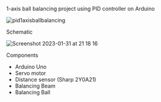 1-axis ball balancing project using PID controller on Arduino

![pid1axisballbalancing](https://user-images.githubusercontent.com/75691419/215871192-b9245c52-4b9d-4301-9030-3ae6aedde78f.gif)

Schematic

![Screenshot 2023-01-31 at 21 18 16](https://user-images.githubusercontent.com/75691419/215873805-8c111513-056d-488e-8a72-009d0a442102.png)

Components
- Arduino Uno
- Servo motor
- Distance sensor (Sharp 2Y0A21)
- Balancing Beam
- Balancing Ball
